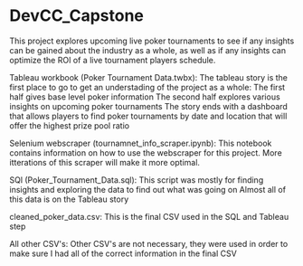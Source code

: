 # DevCC_Capstone
  This project explores upcoming live poker tournaments to see if any insights can be gained about the industry as a whole,
  as well as if any insights can optimize the ROI of a live tournament players schedule.

Tableau workbook (Poker Tournament Data.twbx):
  The tableau story is the first place to go to get an understading of the project as a whole:
  The first half gives base level poker information
  The second half explores various insights on upcoming poker tournaments
  The story ends with a dashboard that allows players to find poker tournaments by date and location that will offer the highest prize pool ratio
  
Selenium webscraper (tournamnet_info_scraper.ipynb):
  This notebook contains information on how to use the webscraper for this project. More itterations of this scraper will make it more optimal.
  
SQl (Poker_Tournament_Data.sql):
  This script was mostly for finding insights and exploring the data to find out what was going on
  Almost all of this data is on the Tableau story
  
cleaned_poker_data.csv:
  This is the final CSV used in the SQL and Tableau step
  
All other CSV's:
  Other CSV's are not necessary, they were used in order to make sure I had all of the correct information in the final CSV
